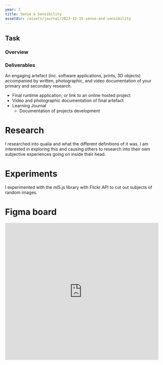 ```yaml
---
year: 3
title: Sense & Sensibility
assetdir: /assets/journal/2023-12-15-sense-and-sensibility
---
```


## Task

### Overview

### Deliverables

An engaging artefact (inc. software applications, prints, 3D objects) accompanied by written, photographic, and video documentation of your primary and secondary research. 

* Final runtime application, or link to an online hosted project
* Video and photographic documentation of final artefact
* Learning Journal
    * Documentation of projects development

# Research

I researched into qualia and what the different definitions of it was. I am interested in exploring this and causing others to research into their own subjective experiences going on inside their head.

# Experiments

I experimented with the ml5.js library with Flickr API to cut out subjects of random images.

# Figma board

<iframe style="border: 1px solid rgba(0, 0, 0, 0.1);" width="100%" height="450" src="https://www.figma.com/embed?embed_host=share&url=https%3A%2F%2Fwww.figma.com%2Ffile%2F8ls6nuaKM8ThLDHecEqJWk%2FSense-%2526-Sensibility%3Ftype%3Dwhiteboard%26node-id%3D0%253A1%26t%3DzEcCvOlWeaY1liv1-1" allowfullscreen></iframe>


